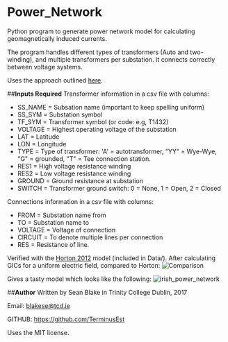 # Power_Network

Python program to generate power network model for calculating geomagnetically induced currents.

The program handles different types of transformers (Auto and two-winding), and multiple transformers per substation. It connects correctly between voltage systems. 

Uses the approach outlined [here](http://onlinelibrary.wiley.com/doi/10.1002/2016SW001499/full).

##**Inputs Required**
Transformer information in a csv file with columns:
 - SS_NAME = Subsation name (important to keep spelling uniform)
 - SS_SYM = Substation symbol
 - TF_SYM = Transformer symbol (or code: e.g, T1432)
 - VOLTAGE = Highest operating voltage of the substation
 - LAT = Latitude
 - LON = Longitude
 - TYPE = Type of transformer: 'A' = autotransformer, "YY" = Wye-Wye, "G" = grounded, "T" = Tee connection station.
 - RES1 = High voltage resistance winding
 - RES2 = Low voltage resistance winding
 - GROUND = Ground resistance at substation
 - SWITCH = Transformer ground switch: 0 = None, 1 = Open, 2 = Closed
  
Connections information in a csv file with columns:
 - FROM = Substation name from
 - TO = Substation name to
 - VOLTAGE = Voltage of connection
 - CIRCUIT = To denote multiple lines per connection
 - RES = Resistance of line.

Verified with the [Horton 2012](http://ieeexplore.ieee.org/abstract/document/6298994/) model (included in Data/).
After calculating GICs for a uniform electric field, compared to Horton:
![Comparison](https://cloud.githubusercontent.com/assets/20742138/23833590/0e27c958-0740-11e7-9ae6-beaf2dda4ed4.png)



Gives a tasty model which looks like the following:
![irish_power_network](https://cloud.githubusercontent.com/assets/20742138/23032365/ffc3b020-f46b-11e6-85d7-3b0ad793ca57.png)


##**Author**
Written by Sean Blake in Trinity College Dublin, 2017

Email: blakese@tcd.ie

GITHUB: https://github.com/TerminusEst

Uses the MIT license.
